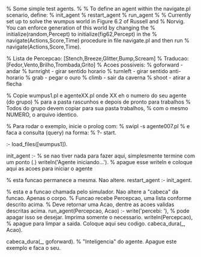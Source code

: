 % Some simple test agents.
%
% To define an agent within the navigate.pl scenario, define:
%   init_agent
%   restart_agent
%   run_agent
%
% Currently set up to solve the wumpus world in Figure 6.2 of Russell and
% Norvig.  You can enforce generation of this world by changing the
% initialize(random,Percept) to initialize(fig62,Percept) in the
% navigate(Actions,Score,Time) procedure in file navigate.pl and then run
% navigate(Actions,Score,Time).

% Lista de Percepcao: [Stench,Breeze,Glitter,Bump,Scream]
% Traducao: [Fedor,Vento,Brilho,Trombada,Grito]
% Acoes possiveis:
% goforward - andar
% turnright - girar sentido horario
% turnleft - girar sentido anti-horario
% grab - pegar o ouro
% climb - sair da caverna
% shoot - atirar a flecha

% Copie wumpus1.pl e agenteXX.pl onde XX eh o numero do seu agente (do grupo)
% para a pasta rascunhos e depois de pronto para trabalhos
% Todos do grupo devem copiar para sua pasta trabalhos,
% com o mesmo NUMERO, o arquivo identico.

% Para rodar o exemplo, inicie o prolog com:
% swipl -s agente007.pl
% e faca a consulta (query) na forma:
% ?- start.

:- load_files([wumpus1]).

init_agent :- % se nao tiver nada para fazer aqui, simplesmente termine com um ponto (.)
        writeln('Agente iniciando...'). % apague esse writeln e coloque aqui as acoes para iniciar o agente

% esta funcao permanece a mesma. Nao altere.
restart_agent :-
        init_agent.

% esta e a funcao chamada pelo simulador. Nao altere a "cabeca" da funcao. Apenas o corpo.
% Funcao recebe Percepcao, uma lista conforme descrito acima.
% Deve retornar uma Acao, dentre as acoes validas descritas acima.
run_agent(Percepcao, Acao) :-
  write('percebi: '), % pode apagar isso se desejar. Imprima somente o necessario.
  writeln(Percepcao), % apague para limpar a saida. Coloque aqui seu codigo.
  cabeca_dura(_, Acao).

cabeca_dura(_, goforward). % "Inteligencia" do agente. Apague este exemplo e faca o seu.

